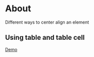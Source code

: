 # About 
Different ways to center align an element 

## Using table and table cell
[Demo](http://enchanted-cows.surge.sh)

